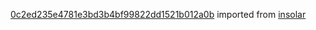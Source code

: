 [0c2ed235e4781e3bd3b4bf99822dd1521b012a0b](https://github.com/insolar/insolar/commit/0c2ed235e4781e3bd3b4bf99822dd1521b012a0b) imported from [insolar](https://github.com/insolar/insolar)
